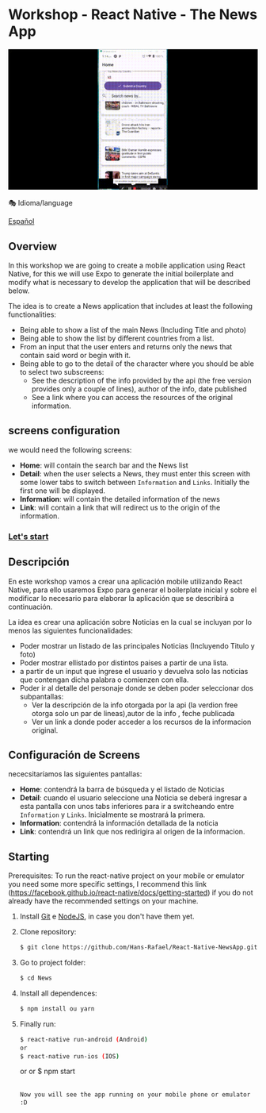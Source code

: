 # Workshop - React Native - The News App

 <div align="center">
 <img src="./appNews.gif"/>
 </div>
 
 🎭 Idioma/language
 
 [Español](#Descripción)


## Overview

In this workshop we are going to create a mobile application using React Native, for this we will use Expo to generate the initial boilerplate and modify what is necessary to develop the application that will be described below.

The idea is to create a News application that includes at least the following functionalities:

  - Being able to show a list of the main News (Including Title and photo)
  - Being able to show the list by different countries from a list.
  - From an input that the user enters and returns only the news that contain said word or begin with it.
  - Being able to go to the detail of the character where you should be able to select two subscreens:
     * See the description of the info provided by the api (the free version provides only a couple of lines), author of the info, date published
     * See a link where you can access the resources of the original information. 

## screens configuration

we would need the following screens:

  * __Home__: will contain the search bar and the News list
  * __Detail__: when the user selects a News, they must enter this screen with some lower tabs to switch between `Information` and `Links`. Initially the first one will be displayed.
  * __Information__: will contain the detailed information of the news
  * __Link__: will contain a link that will redirect us to the origin of the information.

### [Let's start](#Starting)

## Descripción

En este workshop vamos a crear una aplicación mobile utilizando React Native, para ello usaremos Expo para generar el boilerplate inicial y sobre el modificar lo necesario para elaborar la aplicación que se describirá a continuación.

La idea es crear una aplicación sobre Noticias en la cual se incluyan por lo menos las siguientes funcionalidades:

 - Poder mostrar un listado de las principales Noticias (Incluyendo Titulo y foto)
 - Poder mostrar ellistado por distintos paises a partir de una lista.
 - a partir de un input que ingrese el usuario y devuelva solo las noticias que contengan dicha palabra o comienzen con ella.
 - Poder ir al detalle del personaje donde se deben poder seleccionar dos subpantallas:
    * Ver la descripción de la info otorgada por la api (la verdion free otorga solo un par de lineas),autor de la info , feche publicada
    * Ver un link a donde poder acceder a los recursos de la informacion original.

## Configuración de Screens

 nececsitaríamos las siguientes pantallas:

 * __Home__: contendrá la barra de búsqueda y el listado de Noticias
 * __Detail__: cuando el usuario seleccione una Noticia se deberá ingresar a esta pantalla con unos tabs inferiores para ir a switcheando entre `Information` y `Links`. Inicialmente se mostrará la primera.
 * __Information__: contendrá la información detallada de la noticia
 * __Link__: contendrá un link que nos redirigira al origen de la informacion.

 <!-- Get Started / Install: -->

## Starting


Prerequisites: To run the react-native project on your mobile or emulator you need some
more specific settings, I recommend this link
(https://facebook.github.io/react-native/docs/getting-started) if you do not already have the recommended settings on your machine.

1. Install
   [Git](http://git-scm.com/downloads) e
   [NodeJS](http://nodejs.org/download/),
   in case you don't have them yet.

2. Clone repository:

   ```sh
   $ git clone https://github.com/Hans-Rafael/React-Native-NewsApp.git
   ```

3. Go to project folder:

   ```sh
   $ cd News
   ```

4. Install all dependences:

   ```sh
   $ npm install ou yarn
   ```

5. Finally run:

   ```sh
   $ react-native run-android (Android)
   or
   $ react-native run-ios (IOS)
   ```
   or
    or
   $ npm start
   ```

   Now you will see the app running on your mobile phone or emulator :D

